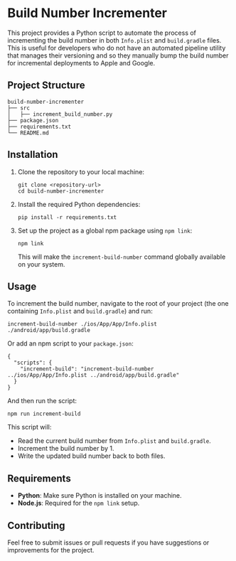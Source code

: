 # Build Number Incrementer

This project provides a Python script to automate the process of incrementing the build number in both `Info.plist` and `build.gradle` files. This is useful for developers who do not have an automated pipeline utility that manages their versioning and so they manually bump the build number for incremental deployments to Apple and Google.

## Project Structure

```
build-number-incrementer
├── src
│   ├── increment_build_number.py
├── package.json
├── requirements.txt
└── README.md
```

## Installation

1. Clone the repository to your local machine:
   ```
   git clone <repository-url>
   cd build-number-incrementer
   ```

2. Install the required Python dependencies:
   ```
   pip install -r requirements.txt
   ```

3. Set up the project as a global npm package using `npm link`:
   ```
   npm link
   ```

   This will make the `increment-build-number` command globally available on your system.

## Usage

To increment the build number, navigate to the root of your project (the one containing `Info.plist` and `build.gradle`) and run:

```
increment-build-number ./ios/App/App/Info.plist ./android/app/build.gradle
```

Or add an npm script to your `package.json`:
```
{
  "scripts": {
    "increment-build": "increment-build-number ../ios/App/App/Info.plist ../android/app/build.gradle"
  }
}
```

And then run the script:
```
npm run increment-build
```

This script will:
- Read the current build number from `Info.plist` and `build.gradle`.
- Increment the build number by 1.
- Write the updated build number back to both files.

## Requirements

- **Python**: Make sure Python is installed on your machine.
- **Node.js**: Required for the `npm link` setup.

## Contributing

Feel free to submit issues or pull requests if you have suggestions or improvements for the project.
